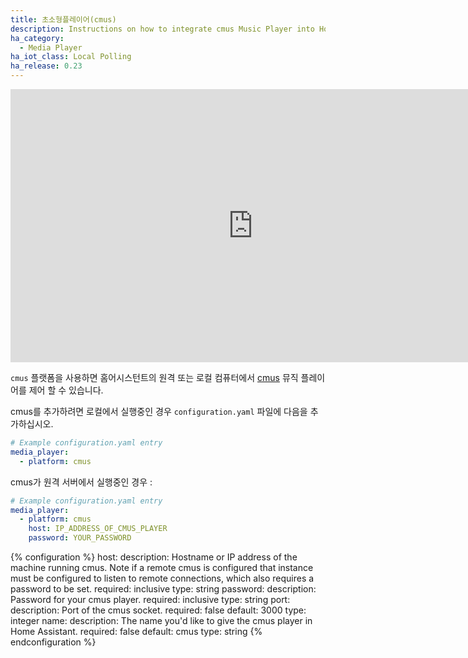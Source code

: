```yaml
---
title: 초소형플레이어(cmus)
description: Instructions on how to integrate cmus Music Player into Home Assistant.
ha_category:
  - Media Player
ha_iot_class: Local Polling
ha_release: 0.23
---
```


<div class='videoWrapper'>
<iframe width="776" height="437" src="https://www.youtube.com/embed/cGJZ5Cfaacg" frameborder="0" allow="accelerometer; autoplay; encrypted-media; gyroscope; picture-in-picture" allowfullscreen></iframe>
</div>

`cmus` 플랫폼을 사용하면 홈어시스턴트의 원격 또는 로컬 컴퓨터에서 [cmus](https://cmus.github.io/) 뮤직 플레이어를 제어 할 수 있습니다.

cmus를 추가하려면 로컬에서 실행중인 경우 `configuration.yaml` 파일에 다음을 추가하십시오.

```yaml
# Example configuration.yaml entry
media_player:
  - platform: cmus
```

cmus가 원격 서버에서 실행중인 경우 :

```yaml
# Example configuration.yaml entry
media_player:
  - platform: cmus
    host: IP_ADDRESS_OF_CMUS_PLAYER
    password: YOUR_PASSWORD
```

{% configuration %}
host:
  description: Hostname or IP address of the machine running cmus. Note if a remote cmus is configured that instance must be configured to listen to remote connections, which also requires a password to be set.
  required: inclusive
  type: string
password:
  description: Password for your cmus player.
  required: inclusive
  type: string
port:
  description: Port of the cmus socket.
  required: false
  default: 3000
  type: integer
name:
  description: The name you'd like to give the cmus player in Home Assistant.
  required: false
  default: cmus
  type: string
{% endconfiguration %}
